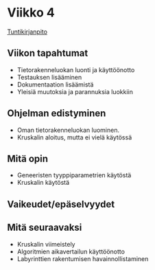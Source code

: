 # Viikko 4

[Tuntikirjanpito](./tuntikirjanpito.md)

## Viikon tapahtumat

* Tietorakenneluokan luonti ja käyttöönotto
* Testauksen lisääminen
* Dokumentaation lisäämistä
* Yleisiä muutoksia ja parannuksia luokkiin

## Ohjelman edistyminen

* Oman tietorakenneluokan luominen.
* Kruskalin aloitus, mutta ei vielä käytössä

## Mitä opin

* Geneeristen tyyppiparametrien käytöstä
* Kruskalin käytöstä

## Vaikeudet/epäselvyydet


## Mitä seuraavaksi

* Kruskalin viimeistely
* Algoritmien aikavertailun käyttöönotto
* Labyrinttien rakentumisen havainnollistaminen
